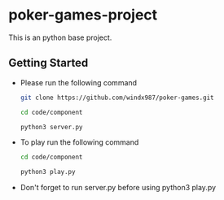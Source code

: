 # poker-games-project 

This is an python base project.

## Getting Started

- Please run the following command

    ```bash
    git clone https://github.com/windx987/poker-games.git 
 
    cd code/component
 
    python3 server.py
    ```
- To play run the following command
    ```bash
    cd code/component
 
    python3 play.py
    ```
- Don't forget to run server.py before using python3 play.py


